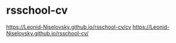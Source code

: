 # rsschool-cv
https://Leonid-Niselovsky.github.io/rsschool-cv/cv
https://Leonid-Niselovsky.github.io/rsschool-cv/